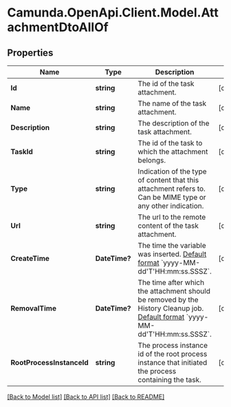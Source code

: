 # Camunda.OpenApi.Client.Model.AttachmentDtoAllOf

## Properties

Name | Type | Description | Notes
------------ | ------------- | ------------- | -------------
**Id** | **string** | The id of the task attachment. | [optional] 
**Name** | **string** | The name of the task attachment. | [optional] 
**Description** | **string** | The description of the task attachment. | [optional] 
**TaskId** | **string** | The id of the task to which the attachment belongs. | [optional] 
**Type** | **string** | Indication of the type of content that this attachment refers to. Can be MIME type or any other indication. | [optional] 
**Url** | **string** | The url to the remote content of the task attachment. | [optional] 
**CreateTime** | **DateTime?** | The time the variable was inserted. [Default format](https://docs.camunda.org/manual/7.15/reference/rest/overview/date-format/) &#x60;yyyy-MM-dd&#39;T&#39;HH:mm:ss.SSSZ&#x60;. | [optional] 
**RemovalTime** | **DateTime?** | The time after which the attachment should be removed by the History Cleanup job. [Default format](https://docs.camunda.org/manual/7.15/reference/rest/overview/date-format/) &#x60;yyyy-MM-dd&#39;T&#39;HH:mm:ss.SSSZ&#x60;. | [optional] 
**RootProcessInstanceId** | **string** | The process instance id of the root process instance that initiated the process containing the task. | [optional] 

[[Back to Model list]](../README.md#documentation-for-models) [[Back to API list]](../README.md#documentation-for-api-endpoints) [[Back to README]](../README.md)

